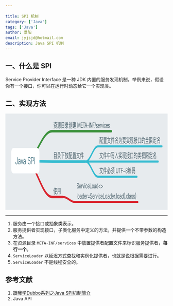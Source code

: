 ```yaml
---

title: SPI 机制
category: ['Java']
tags: ['Java']
author: 景阳
email: jyjsjd@hotmail.com
description: Java SPI 机制
---
```


## 一、什么是 SPI
Service Provider Interface 是一种 JDK 内置的服务发现机制。举例来说，假设你有一个接口，你可以在运行时动态给它一个实现类。

## 二、实现方法

<img src="/assets/img/spi.png" width="800" height="300" alt="markdown logo"/>

---

1. 服务由一个接口或抽象类表示。
2. 服务提供者实现接口，子类化服务中定义的方法，并提供一个不带参数的构造方法。
3. 在资源目录 `META-INF/services` 中放置提供者配置文件来标识服务提供者，**每行一个**。
4. `ServiceLoader` 以延迟方式查找和实例化提供者，也就是说根据需要进行。
5. `ServiceLoader` 不是线程安全的。

## 参考文献
1. [跟我学Dubbo系列之Java SPI机制简介](http://www.jianshu.com/p/46aa69643c97)
2. Java API
